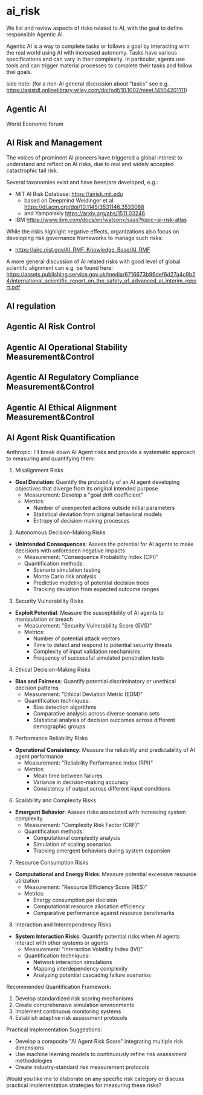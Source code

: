 # ai_risk

We list and review aspects of risks related to AI, with the goal to define responsible Agentic AI.

Agentic AI is a way to complete tasks or follows a goal by interacting with the real world using AI with increased autonomy. Tasks have various specifications and can vary in their complexity. In particular, agents use tools and can trigger material processes to complete their tasks and follow thei goals.

side note: (for a non-AI general discussion about "tasks" see e.g. https://asistdl.onlinelibrary.wiley.com/doi/pdf/10.1002/meet.14504201111)

## Agentic AI

World Economic forum


## AI Risk and Management

The voices of prominent AI pioneers have triggered a global interest to understand and reflect on AI risks, due to real and widely accepted catastrophic tail risk. 

Several taxonomies exist and have been/are developed, e.g.:
- MIT AI Risk Database: https://airisk.mit.edu
  - based on Deepmind Weidinger et al https://dl.acm.org/doi/10.1145/3531146.3533088
  - and Yampolskiy https://arxiv.org/abs/1511.03246
- IBM https://www.ibm.com/docs/en/watsonx/saas?topic=ai-risk-atlas

While the risks highlight negative effects, organizations also focus on developing risk governance frameworks to manage such risks: 
- https://airc.nist.gov/AI_RMF_Knowledge_Base/AI_RMF

A more general discussion of AI related risks with good level of global scientifc alignment can e.g. be found here: https://assets.publishing.service.gov.uk/media/6716673b96def6d27a4c9b24/international_scientific_report_on_the_safety_of_advanced_ai_interim_report.pdf

## AI regulation

## Agentic AI Risk Control



## Agentic AI Operational Stability Measurement&Control
## Agentic AI Regulatory Compliance Measurement&Control
## Agentic AI Ethical Alignment Measurement&Control

## AI Agent Risk Quantification

Anthropic: I'll break down AI Agent risks and provide a systematic approach to measuring and quantifying them:

1. Misalignment Risks
- **Goal Deviation**: Quantify the probability of an AI agent developing objectives that diverge from its original intended purpose
  - Measurement: Develop a "goal drift coefficient" 
  - Metrics:
    - Number of unexpected actions outside initial parameters
    - Statistical deviation from original behavioral models
    - Entropy of decision-making processes

2. Autonomous Decision-Making Risks
- **Unintended Consequences**: Assess the potential for AI agents to make decisions with unforeseen negative impacts
  - Measurement: "Consequence Probability Index (CPI)"
  - Quantification methods:
    - Scenario simulation testing
    - Monte Carlo risk analysis
    - Predictive modeling of potential decision trees
    - Tracking deviation from expected outcome ranges

3. Security Vulnerability Risks
- **Exploit Potential**: Measure the susceptibility of AI agents to manipulation or breach
  - Measurement: "Security Vulnerability Score (SVS)"
  - Metrics:
    - Number of potential attack vectors
    - Time to detect and respond to potential security threats
    - Complexity of input validation mechanisms
    - Frequency of successful simulated penetration tests

4. Ethical Decision-Making Risks
- **Bias and Fairness**: Quantify potential discriminatory or unethical decision patterns
  - Measurement: "Ethical Deviation Metric (EDM)"
  - Quantification techniques:
    - Bias detection algorithms
    - Comparative analysis across diverse scenario sets
    - Statistical analysis of decision outcomes across different demographic groups

5. Performance Reliability Risks
- **Operational Consistency**: Measure the reliability and predictability of AI agent performance
  - Measurement: "Reliability Performance Index (RPI)"
  - Metrics:
    - Mean time between failures
    - Variance in decision-making accuracy
    - Consistency of output across different input conditions

6. Scalability and Complexity Risks
- **Emergent Behavior**: Assess risks associated with increasing system complexity
  - Measurement: "Complexity Risk Factor (CRF)"
  - Quantification methods:
    - Computational complexity analysis
    - Simulation of scaling scenarios
    - Tracking emergent behaviors during system expansion

7. Resource Consumption Risks
- **Computational and Energy Risks**: Measure potential excessive resource utilization
  - Measurement: "Resource Efficiency Score (RES)"
  - Metrics:
    - Energy consumption per decision
    - Computational resource allocation efficiency
    - Comparative performance against resource benchmarks

8. Interaction and Interdependency Risks
- **System Interaction Risks**: Quantify potential risks when AI agents interact with other systems or agents
  - Measurement: "Interaction Volatility Index (IVI)"
  - Quantification techniques:
    - Network interaction simulations
    - Mapping interdependency complexity
    - Analyzing potential cascading failure scenarios

Recommended Quantification Framework:
1. Develop standardized risk scoring mechanisms
2. Create comprehensive simulation environments
3. Implement continuous monitoring systems
4. Establish adaptive risk assessment protocols

Practical Implementation Suggestions:
- Develop a composite "AI Agent Risk Score" integrating multiple risk dimensions
- Use machine learning models to continuously refine risk assessment methodologies
- Create industry-standard risk measurement protocols

Would you like me to elaborate on any specific risk category or discuss practical implementation strategies for measuring these risks?
